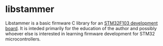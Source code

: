 libstammer
==========

Libstammer is a basic firmware C library for an [STM32F103 development
board][board]. It is inteded primarily for the education of the author and
possibly whoever else is interested in learning firmware development for STM32
microcontrollers.

[board]: http://item.taobao.com/item.htm?spm=a1z10.1-c.w4004-9679183684.4.26lLDG&id=22097803050

